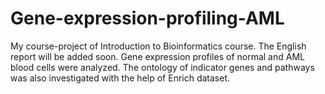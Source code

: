 # Gene-expression-profiling-AML
My course-project of Introduction to Bioinformatics course. The English report will be added soon.
Gene expression profiles of normal and AML blood cells were analyzed. The ontology of indicator genes and pathways was also investigated with the help of Enrich dataset.
